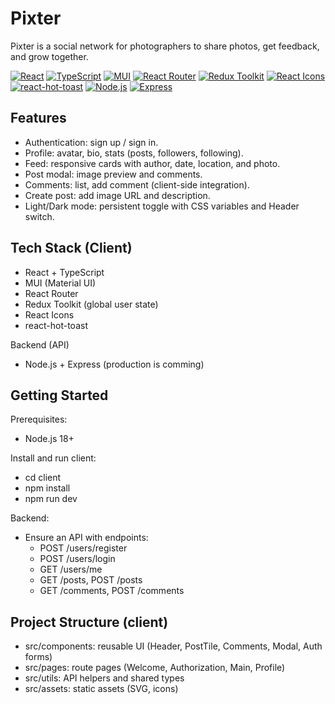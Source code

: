 # Pixter

Pixter is a social network for photographers to share photos, get feedback, and grow together.

[![React](https://img.shields.io/badge/-React-61DAFB?logo=react&logoColor=black&style=for-the-badge)](https://react.dev)
[![TypeScript](https://img.shields.io/badge/-TypeScript-3178C6?logo=typescript&logoColor=white&style=for-the-badge)](https://www.typescriptlang.org/)
[![MUI](https://img.shields.io/badge/-MUI-007FFF?logo=mui&logoColor=white&style=for-the-badge)](https://mui.com/)
[![React Router](https://img.shields.io/badge/-React%20Router-CA4245?logo=react-router&logoColor=white&style=for-the-badge)](https://reactrouter.com/)
[![Redux Toolkit](https://img.shields.io/badge/-Redux%20Toolkit-764ABC?logo=redux&logoColor=white&style=for-the-badge)](https://redux-toolkit.js.org/)
[![React Icons](https://img.shields.io/badge/-React%20Icons-6AD1E3?logo=react&logoColor=black&style=for-the-badge)](https://react-icons.github.io/react-icons/)
[![react-hot-toast](https://img.shields.io/badge/-react--hot--toast-EC5A4F?logo=react&logoColor=white&style=for-the-badge)](https://react-hot-toast.com/)
[![Node.js](https://img.shields.io/badge/-Node.js-339933?logo=node.js&logoColor=white&style=for-the-badge)](https://nodejs.org/)
[![Express](https://img.shields.io/badge/-Express-000000?logo=express&logoColor=white&style=for-the-badge)](https://expressjs.com/)

## Features

- Authentication: sign up / sign in.
- Profile: avatar, bio, stats (posts, followers, following).
- Feed: responsive cards with author, date, location, and photo.
- Post modal: image preview and comments.
- Comments: list, add comment (client-side integration).
- Create post: add image URL and description.
- Light/Dark mode: persistent toggle with CSS variables and Header switch.

## Tech Stack (Client)

- React + TypeScript
- MUI (Material UI)
- React Router
- Redux Toolkit (global user state)
- React Icons
- react-hot-toast

Backend (API)

- Node.js + Express (production is comming)


## Getting Started

Prerequisites:

- Node.js 18+

Install and run client:

- cd client
- npm install
- npm run dev

Backend:

- Ensure an API with endpoints:
  - POST /users/register
  - POST /users/login
  - GET /users/me
  - GET /posts, POST /posts
  - GET /comments, POST /comments

## Project Structure (client)

- src/components: reusable UI (Header, PostTile, Comments, Modal, Auth forms)
- src/pages: route pages (Welcome, Authorization, Main, Profile)
- src/utils: API helpers and shared types
- src/assets: static assets (SVG, icons)
